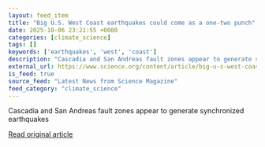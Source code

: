 ```yaml
---
layout: feed_item
title: "Big U.S. West Coast earthquakes could come as a one-two punch"
date: 2025-10-06 23:21:55 +0000
categories: [climate_science]
tags: []
keywords: ['earthquakes', 'west', 'coast']
description: "Cascadia and San Andreas fault zones appear to generate synchronized earthquakes"
external_url: https://www.science.org/content/article/big-u-s-west-coast-earthquakes-could-come-one-two-punch
is_feed: true
source_feed: "Latest News from Science Magazine"
feed_category: "climate_science"
---
```


Cascadia and San Andreas fault zones appear to generate synchronized earthquakes

[Read original article](https://www.science.org/content/article/big-u-s-west-coast-earthquakes-could-come-one-two-punch)

